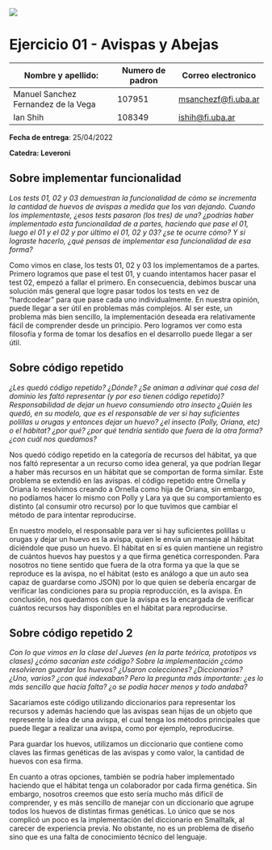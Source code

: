 ![](https://i.imgur.com/P0aqOMI.jpg)

# **Ejercicio 01 - Avispas y Abejas**

| Nombre y apellido:                  | Numero de padron | Correo electronico  |
| ----------------------------------- | ---------------- | ------------------- |
| Manuel Sanchez Fernandez de la Vega | 107951           | msanchezf@fi.uba.ar |
| Ian Shih                            | 108349           | ishih@fi.uba.ar     |

**Fecha de entrega**: 25/04/2022

**Catedra: Leveroni**

## Sobre implementar funcionalidad

*Los tests 01, 02 y 03 demuestran la funcionalidad de cómo se incrementa la cantidad de huevos de avispas a medida que los van dejando. Cuando los implementaste, ¿esos tests pasaron (los tres) de una? ¿podrías haber implementado esta funcionalidad de a partes, haciendo que pase el 01, luego el 01 y el 02 y por último el 01, 02 y 03? ¿se te ocurre cómo? Y si lograste hacerlo, ¿qué pensas de implementar esa funcionalidad de esa forma?*

Como vimos en clase, los tests 01, 02 y 03 los implementamos de a partes. Primero logramos que pase el test 01, y cuando intentamos hacer pasar el test 02, empezó a fallar el primero. En consecuencia, debimos buscar una solución más general que logre pasar todos los tests en vez de “hardcodear” para que pase cada uno individualmente. En nuestra opinión, puede llegar a ser útil en problemas más complejos. Al ser este, un problema más bien sencillo, la implementación deseada era relativamente fácil de comprender desde un principio. Pero logramos ver como esta filosofía y forma de tomar los desafíos en el desarrollo puede llegar a ser útil.

## Sobre código repetido

*¿Les quedó código repetido? ¿Dónde? ¿Se animan a adivinar qué cosa del dominio les faltó representar (y por eso tienen código repetido)? Responsabilidad de dejar un huevo consumiendo otro insecto ¿Quién les quedó, en su modelo, que es el responsable de ver si hay suficientes polillas u orugas y entonces dejar un huevo? ¿el insecto (Polly, Oriana, etc) o el hábitat? ¿por qué? ¿por qué tendría sentido que fuera de la otra forma? ¿con cuál nos quedamos?*

Nos quedó código repetido en la categoría de recursos del hábitat, ya que nos faltó representar a un recurso como idea general, ya que podrían llegar a haber más recursos en un hábitat que se comportan de forma similar. Este problema se extendió en las avispas. el código repetido entre Ornella y Oriana lo resolvimos creando a Ornella como hija de Oriana, sin embargo, no podíamos hacer lo mismo con Polly y Lara ya que su comportamiento es distinto (al consumir otro recurso) por lo que tuvimos que cambiar el método de para intentar reproducirse.

En nuestro modelo, el responsable para ver si hay suficientes polillas u orugas y dejar un huevo es la avispa, quien le envía un mensaje al hábitat diciéndole que puso un huevo. El hábitat en sí es quien mantiene un registro de cuántos huevos hay puestos y a que firma genética corresponden. Para nosotros no tiene sentido que fuera de la otra forma ya que la que se reproduce es la avispa, no el hábitat (esto es análogo a que un auto sea capaz de guardarse como JSON) por lo que quien se debería encargar de verificar las condiciones para su propia reproducción, es la avispa. En conclusión, nos quedamos con que la avispa es la encargada de verificar cuántos recursos hay disponibles en el hábitat para reproducirse.

## Sobre código repetido 2

*Con lo que vimos en la clase del Jueves (en la parte teórica, prototipos vs clases) ¿cómo sacarían este código? Sobre la implementación ¿cómo resolvieron guardar los huevos? ¿Usaron colecciones? ¿Diccionarios? ¿Uno, varios? ¿con qué indexaban? Pero la pregunta más importante: ¿es lo más sencillo que hacía falta? ¿o se podía hacer menos y todo andaba?*

Sacariamos este código utilizando diccionarios para representar los recursos y además haciendo que las avispas sean hijas de un objeto que represente la idea de una avispa, el cual tenga los métodos principales que puede llegar a realizar una avispa, como por ejemplo, reproducirse.

Para guardar los huevos, utilizamos un diccionario que contiene como claves las firmas genéticas de las avispas y como valor, la cantidad de huevos con esa firma.

En cuanto a otras opciones, también se podría haber implementado haciendo que el hábitat tenga un colaborador por cada firma genética. Sin embargo, nosotros creemos que esto sería mucho más difícil de comprender, y es más sencillo de manejar con un diccionario que agrupe todos los huevos de distintas firmas genéticas. Lo único que se nos complicó un poco es la implementación del diccionario en Smalltalk, al carecer de experiencia previa. No obstante, no es un problema de diseño sino que es una falta de conocimiento técnico del lenguaje.
